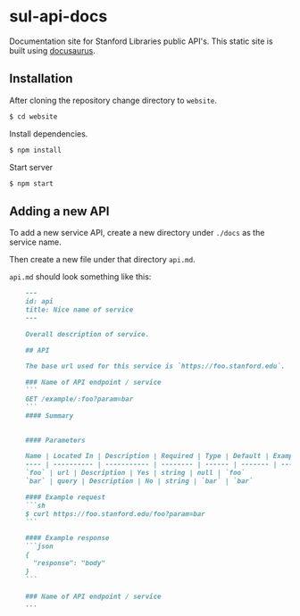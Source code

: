 # sul-api-docs

Documentation site for Stanford Libraries public API's. This static site is built using [docusaurus](https://docusaurus.io).

## Installation

After cloning the repository change directory to `website`.

```sh
$ cd website
```

Install dependencies.

```sh
$ npm install
```

Start server

```sh
$ npm start
```

## Adding a new API

To add a new service API, create a new directory under `./docs` as the service name.

Then create a new file under that directory `api.md`.

`api.md` should look something like this:

```md
    ---
    id: api
    title: Nice name of service
    ---

    Overall description of service.

    ## API

    The base url used for this service is `https://foo.stanford.edu`.

    ### Name of API endpoint / service
    ```
    GET /example/:foo?param=bar
    ```
    #### Summary
    

    #### Parameters

    Name | Located In | Description | Required | Type | Default | Example
    ---- | ---------- | ----------- | -------- | ------ | ------- | ------
    `foo` | url | Description | Yes | string | null | `foo`
    `bar` | query | Description | No | string | `bar` | `bar`

    #### Example request
    ```sh
    $ curl https://foo.stanford.edu/foo?param=bar
    ```

    #### Example response
    ```json
    {
      "response": "body"
    }
    ```
    
    ### Name of API endpoint / service
    ...
```
